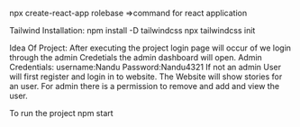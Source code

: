 npx create-react-app rolebase   =>command for react application

Tailwind Installation:
npm install -D tailwindcss
npx tailwindcss init  




Idea Of Project:
After executing the project login page will occur of we login through the admin Credetials the admin dashboard will open. 
Admin Credentials:
     username:Nandu
     Password:Nandu4321
If not an admin User will first register and login in to website. The Website will show stories for an user.
For admin there is a permission to remove and add and view the user.



To run the project npm start

